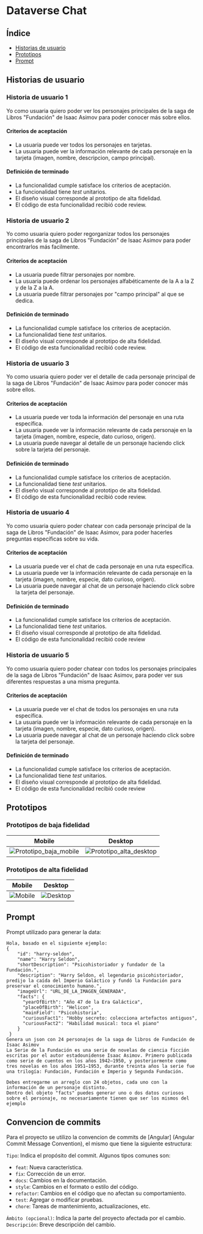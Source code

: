 # Dataverse Chat

## Índice

* [Historias de usuario](#historias-de-usuario)
* [Prototipos](#prototipos)
* [Prompt](#prompt)

## Historias de usuario

### Historia de usuario 1

Yo como usuaria quiero poder ver los personajes principales de la saga 
de Libros "Fundación" de Isaac Asimov para poder conocer más sobre ellos.

#### Criterios de aceptación

-   La usuaria puede ver todos los personajes en tarjetas.
-   La usuaria puede ver la información relevante de cada personaje en
    la tarjeta (imagen, nombre, descripcion, campo principal).

#### Definición de terminado

-   La funcionalidad cumple satisface los criterios de aceptación.
-   La funcionalidad tiene _test_ unitarios.
-   El diseño visual corresponde al prototipo de alta fidelidad.
-   El código de esta funcionalidad recibió code review.

### Historia de usuario 2

Yo como usuaria quiero poder regorganizar todos los personajes principales de la saga  de Libros "Fundación" de Isaac Asimov para poder encontrarlos más facilmente.

#### Criterios de aceptación

-   La usuaria puede filtrar personajes por nombre.
-   La usuaria puede ordenar los personajes alfabéticamente de la A a la
    Z y de la Z a la A.
-   La usuaria puede filtrar personajes por "campo principal" al que se dedica.

#### Definición de terminado

-   La funcionalidad cumple satisface los criterios de aceptación.
-   La funcionalidad tiene _test_ unitarios.
-   El diseño visual corresponde al prototipo de alta fidelidad.
-   El código de esta funcionalidad recibió code review.

### Historia de usuario 3

Yo como usuaria quiero poder ver el detalle de cada personaje principal de la saga 
de Libros "Fundación" de Isaac Asimov para poder conocer más sobre ellos.

#### Criterios de aceptación

-   La usuaria puede ver toda la información del personaje en una ruta
    específica.
-   La usuaria puede ver la información relevante de cada personaje en
    la tarjeta (imagen, nombre, especie, dato curioso, origen).
-   La usuaria puede navegar al detalle de un personaje haciendo click
    sobre la tarjeta del personaje.

#### Definición de terminado

-   La funcionalidad cumple satisface los criterios de aceptación.
-   La funcionalidad tiene _test_ unitarios.
-   El diseño visual corresponde al prototipo de alta fidelidad.
-   El código de esta funcionalidad recibió code review.

### Historia de usuario 4

Yo como usuaria quiero poder chatear con cada personaje principal de la saga 
de Libros "Fundación" de Isaac Asimov, para poder hacerles preguntas específicas sobre su vida.

#### Criterios de aceptación

-   La usuaria puede ver el chat de cada personaje en una ruta
    específica.
-   La usuaria puede ver la información relevante de cada personaje en
    la tarjeta (imagen, nombre, especie, dato curioso, origen).
-   La usuaria puede navegar al chat de un personaje haciendo click
    sobre la tarjeta del personaje.

#### Definición de terminado

-   La funcionalidad cumple satisface los criterios de aceptación.
-   La funcionalidad tiene _test_ unitarios.
-   El diseño visual corresponde al prototipo de alta fidelidad.
-   El código de esta funcionalidad recibió code review

### Historia de usuario 5

Yo como usuaria quiero poder chatear con todos los personajes principales de la saga  de Libros "Fundación" de Isaac Asimov, para poder ver sus diferentes respuestas a una misma pregunta.

#### Criterios de aceptación

-   La usuaria puede ver el chat de todos los personajes en una ruta
    específica.
-   La usuaria puede ver la información relevante de cada personaje en
    la tarjeta (imagen, nombre, especie, dato curioso, origen).
-   La usuaria puede navegar al chat de un personaje haciendo click
    sobre la tarjeta del personaje.

#### Definición de terminado

-   La funcionalidad cumple satisface los criterios de aceptación.
-   La funcionalidad tiene _test_ unitarios.
-   El diseño visual corresponde al prototipo de alta fidelidad.
-   El código de esta funcionalidad recibió code review


## Prototipos
### Prototipos de baja fidelidad



| Mobile | Desktop |
|----------|----------|
| ![Prototipo_baja_mobile](https://github-production-user-asset-6210df.s3.amazonaws.com/123121338/266726383-54711bb7-cb05-448e-b677-3cbd9bf13c14.png)    | ![Prototipo_alta_desktop](https://github-production-user-asset-6210df.s3.amazonaws.com/92090/261137087-6cef16bc-643a-4d6d-bc1c-e0daaeb21c88.png)  |

### Prototipos de alta fidelidad

| Mobile | Desktop |
|----------|----------|
| ![Mobile](https://github.com/Laboratoria/curriculum/assets/123121338/debf67d4-ad6d-4fe4-867e-b3bb2cc1bf83) | ![Desktop](https://github.com/Laboratoria/curriculum/assets/123121338/3b20d02e-611e-45c7-a48c-38ca8227b512) |

## Prompt

Prompt utilizado para generar la data:

```text
Hola, basado en el siguiente ejemplo:
{
    "id": "harry-seldon",
    "name": "Harry Seldon",
    "shortDescription": "Psicohistoriador y fundador de la Fundación.",
    "description": "Harry Seldon, el legendario psicohistoriador, predijo la caída del Imperio Galáctico y fundó la Fundación para preservar el conocimiento humano.",
    "imageUrl": "URL_DE_LA_IMAGEN_GENERADA",
    "facts": {
      "yearOfBirth": "Año 47 de la Era Galáctica",
      "placeOfBirth": "Helicon",
      "mainField": "Psicohistoria",
      "curiousFact1": "Hobby secreto: colecciona artefactos antiguos",
      "curiousFact2": "Habilidad musical: toca el piano"
    }
 }
Genera un json con 24 personajes de la saga de libros de Fundación de Isaac Asimov
La Serie de la Fundación es una serie de novelas de ciencia ficción escritas por el autor estadounidense Isaac Asimov. Primero publicada como serie de cuentos en los años 1942–1950, y posteriormente como tres novelas en los años 1951–1953, durante treinta años la serie fue una trilogía: Fundación, Fundación e Imperio y Segunda Fundación. 

Debes entregarme un arreglo con 24 objetos, cada uno con la información de un personaje distinto.
Dentro del objeto "facts" puedes generar uno o dos datos curiosos sobre el personaje, no necesariamente tienen que ser los mismos del ejemplo
```

## Convencion de commits

Para el proyecto se utilizo la convencion de commits de [Angular] (Angular Commit Message Convention), 
el mismo que tiene la siguiente estructura:

`Tipo`: Indica el propósito del commit. Algunos tipos comunes son:

* `feat`: Nueva característica.
* `fix`: Corrección de un error.
* `docs`: Cambios en la documentación.
* `style`: Cambios en el formato o estilo del código.
* `refactor`: Cambios en el código que no afectan su comportamiento.
* `test`: Agregar o modificar pruebas.
* `chore`: Tareas de mantenimiento, actualizaciones, etc.

`Ámbito (opcional)`: Indica la parte del proyecto afectada por el cambio.
`Descripción`: Breve descripción del cambio.